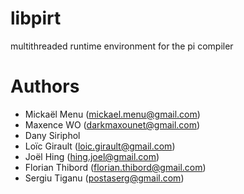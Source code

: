 libpirt
=======

multithreaded runtime environment for the pi compiler

Authors
=======
- Mickaël Menu (mickael.menu@gmail.com)
- Maxence WO (darkmaxounet@gmail.com)
- Dany Siriphol
- Loïc Girault (loic.girault@gmail.com)
- Joël Hing (hing.joel@gmail.com)
- Florian Thibord (florian.thibord@gmail.com)
- Sergiu Tiganu (postaserg@gmail.com)
